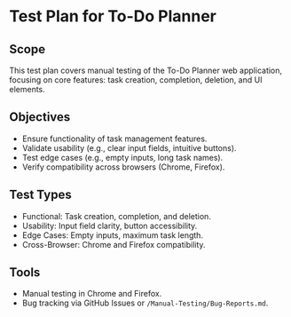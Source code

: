
# Test Plan for To-Do Planner

## Scope
This test plan covers manual testing of the To-Do Planner web application, focusing on core features: task creation, completion, deletion, and UI elements.

## Objectives
- Ensure functionality of task management features.
- Validate usability (e.g., clear input fields, intuitive buttons).
- Test edge cases (e.g., empty inputs, long task names).
- Verify compatibility across browsers (Chrome, Firefox).

## Test Types
- Functional: Task creation, completion, and deletion.
- Usability: Input field clarity, button accessibility.
- Edge Cases: Empty inputs, maximum task length.
- Cross-Browser: Chrome and Firefox compatibility.

## Tools
- Manual testing in Chrome and Firefox.
- Bug tracking via GitHub Issues or `/Manual-Testing/Bug-Reports.md`.
